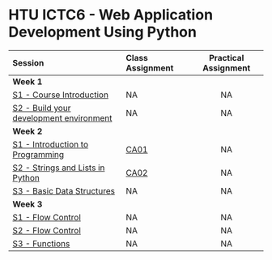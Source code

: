 # HTU ICTC6 - Web Application Development Using Python 

| Session                                             | Class Assignment             | Practical Assignment |
| :-------------------------------------------------- | :--------------------------- | :------------------: |
| **Week 1**                                          |
| [S1 - Course Introduction](./W1/S1/)                | NA                           |          NA          |
| [S2 - Build your development environment](./W1/S2/) | NA                           |          NA          |
| **Week 2**                                          |
| [S1 - Introduction to Programming](./W2/S1/)        | [CA01](./W2/S1/CA01/CA01.md) |          NA          |
| [S2 - Strings and Lists in Python](./W2/S2/)        | [CA02](./W2/S2/CA02/CA02.md) |          NA          |
| [S3 - Basic Data Structures](./W2/S3/)              | NA                           |          NA          |
| **Week 3**                                          |
| [S1 - Flow Control](./W3/S1/)                       | NA                           |          NA          |
| [S2 - Flow Control](./W3/S2/)                       | NA                           |          NA          |
| [S3 - Functions](./W3/S3/)                          | NA                           |          NA          |
